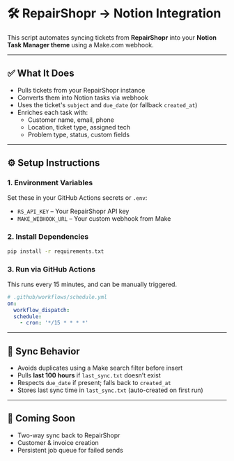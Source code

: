 # 🛠️ RepairShopr → Notion Integration

This script automates syncing tickets from **RepairShopr** into your **Notion Task Manager theme** using a Make.com webhook.

---

## ✅ What It Does

- Pulls tickets from your RepairShopr instance
- Converts them into Notion tasks via webhook
- Uses the ticket's `subject` and `due_date` (or fallback `created_at`)
- Enriches each task with:
  - Customer name, email, phone
  - Location, ticket type, assigned tech
  - Problem type, status, custom fields

---

## ⚙️ Setup Instructions

### 1. **Environment Variables**
Set these in your GitHub Actions secrets or `.env`:
- `RS_API_KEY` – Your RepairShopr API key
- `MAKE_WEBHOOK_URL` – Your custom webhook from Make

### 2. **Install Dependencies**
```bash
pip install -r requirements.txt
```

### 3. **Run via GitHub Actions**
This runs every 15 minutes, and can be manually triggered.

```yaml
# .github/workflows/schedule.yml
on:
  workflow_dispatch:
  schedule:
    - cron: '*/15 * * * *'
```

---

## 🧠 Sync Behavior

- Avoids duplicates using a Make search filter before insert
- Pulls **last 100 hours** if `last_sync.txt` doesn’t exist
- Respects `due_date` if present; falls back to `created_at`
- Stores last sync time in `last_sync.txt` (auto-created on first run)

---

## 📌 Coming Soon
- Two-way sync back to RepairShopr
- Customer & invoice creation
- Persistent job queue for failed sends
